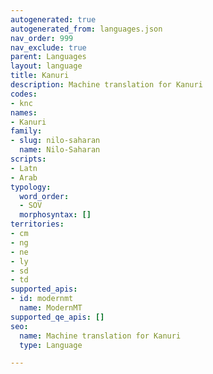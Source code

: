 ```yaml
---
autogenerated: true
autogenerated_from: languages.json
nav_order: 999
nav_exclude: true
parent: Languages
layout: language
title: Kanuri
description: Machine translation for Kanuri
codes:
- knc
names:
- Kanuri
family:
- slug: nilo-saharan
  name: Nilo-Saharan
scripts:
- Latn
- Arab
typology:
  word_order:
  - SOV
  morphosyntax: []
territories:
- cm
- ng
- ne
- ly
- sd
- td
supported_apis:
- id: modernmt
  name: ModernMT
supported_qe_apis: []
seo:
  name: Machine translation for Kanuri
  type: Language

---
```



